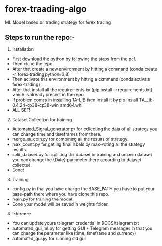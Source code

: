 # forex-traading-algo
ML Model based on trading strategy for forex trading

## Steps to run the repo:-
1) Installation
  -	First download the python by following the steps from the pdf.
  -	Then clone the repo.  
  -	After that create a new environment by hitting a command (conda create -n forex-trading python=3.8)
  -	Then activate this environment by hitting a command (conda activate forex-trading)
  -	After that install all the requirements by (pip install –r requirements.txt) which is already present in the repo.
  -	If problem comes in installing TA-LIB then install it by pip install TA_Lib-0.4.24-cp38-cp38-win_amd64.whl
  -	ALL SET!
 2) Dataset Collection for training
   - Automated_Signal_generator.py for collecting the data of all strategy you can change time and timeframes from there.
   - merge_all_coin.py for combining all the results of strategy.
   - max_count.py for getiing final labels by max-voting all the strategy results.
   - split_dataset.py for splitting the dataset in training and unseen dataset you can change the {Date} parameter there according to dataset collected.
   - Done!
 3) Training
   - config.py in that you have change the BASE_PATH you have to put your base-path there where you have clone this repo.
   - main.py for training the model.
   - Done your model will be saved in weights folder.
 4) Inference
   - You can update yours telegram credential in DOCS/telegram.txt
   - automated_gui_ml.py for getting GUI + Telegram messages in that you can change the parameter like (time, timeframe and currency)
   -  automated_gui.py for running old gui 

